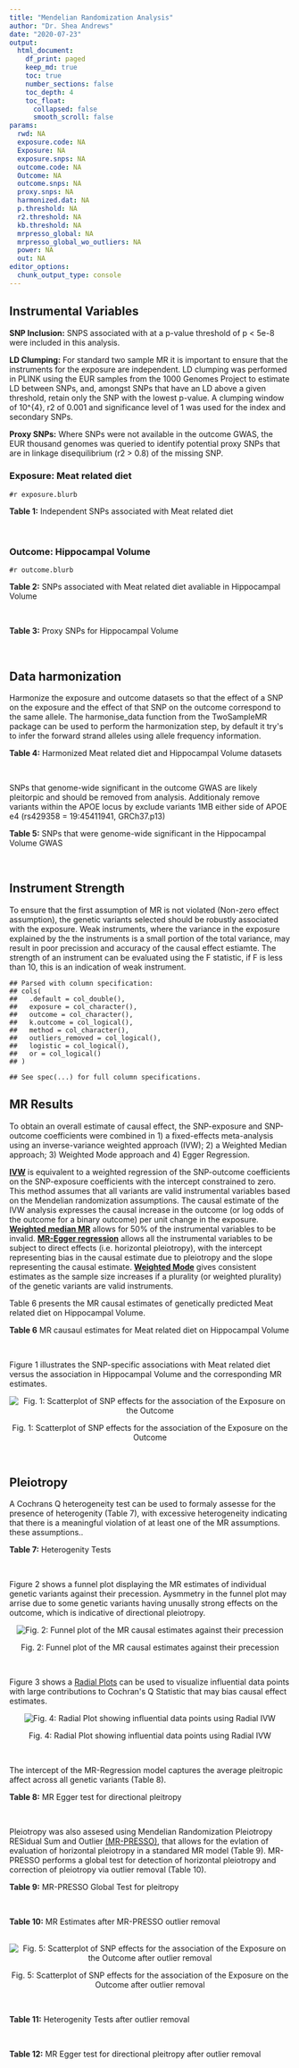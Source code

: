 ```yaml
---
title: "Mendelian Randomization Analysis"
author: "Dr. Shea Andrews"
date: "2020-07-23"
output:
  html_document:
    df_print: paged
    keep_md: true
    toc: true
    number_sections: false
    toc_depth: 4
    toc_float:
      collapsed: false
      smooth_scroll: false
params:
  rwd: NA
  exposure.code: NA
  Exposure: NA
  exposure.snps: NA
  outcome.code: NA
  Outcome: NA
  outcome.snps: NA
  proxy.snps: NA
  harmonized.dat: NA
  p.threshold: NA
  r2.threshold: NA
  kb.threshold: NA
  mrpresso_global: NA
  mrpresso_global_wo_outliers: NA
  power: NA
  out: NA
editor_options:
  chunk_output_type: console
---
```







## Instrumental Variables
**SNP Inclusion:** SNPS associated with at a p-value threshold of p < 5e-8 were included in this analysis.
<br>

**LD Clumping:** For standard two sample MR it is important to ensure that the instruments for the exposure are independent. LD clumping was performed in PLINK using the EUR samples from the 1000 Genomes Project to estimate LD between SNPs, and, amongst SNPs that have an LD above a given threshold, retain only the SNP with the lowest p-value. A clumping window of 10^{4}, r2 of 0.001 and significance level of 1 was used for the index and secondary SNPs.
<br>

**Proxy SNPs:** Where SNPs were not available in the outcome GWAS, the EUR thousand genomes was queried to identify potential proxy SNPs that are in linkage disequilibrium (r2 > 0.8) of the missing SNP.
<br>

### Exposure: Meat related diet
`#r exposure.blurb`
<br>

**Table 1:** Independent SNPs associated with Meat related diet
<div data-pagedtable="false">
  <script data-pagedtable-source type="application/json">
{"columns":[{"label":["SNP"],"name":[1],"type":["chr"],"align":["left"]},{"label":["CHROM"],"name":[2],"type":["dbl"],"align":["right"]},{"label":["POS"],"name":[3],"type":["dbl"],"align":["right"]},{"label":["REF"],"name":[4],"type":["chr"],"align":["left"]},{"label":["ALT"],"name":[5],"type":["chr"],"align":["left"]},{"label":["AF"],"name":[6],"type":["dbl"],"align":["right"]},{"label":["BETA"],"name":[7],"type":["dbl"],"align":["right"]},{"label":["SE"],"name":[8],"type":["dbl"],"align":["right"]},{"label":["Z"],"name":[9],"type":["dbl"],"align":["right"]},{"label":["P"],"name":[10],"type":["dbl"],"align":["right"]},{"label":["N"],"name":[11],"type":["dbl"],"align":["right"]},{"label":["TRAIT"],"name":[12],"type":["chr"],"align":["left"]}],"data":[{"1":"rs2815753","2":"1","3":"72812324","4":"G","5":"A","6":"0.601201","7":"-0.0183605","8":"0.00247730","9":"-7.41150","10":"1.2e-13","11":"335576","12":"fish_plant_diet"},{"1":"rs506589","2":"1","3":"177894287","4":"T","5":"C","6":"0.206119","7":"-0.0164985","8":"0.00300566","9":"-5.48914","10":"4.0e-08","11":"335576","12":"fish_plant_diet"},{"1":"rs36016753","2":"1","3":"187269477","4":"G","5":"A","6":"0.405961","7":"0.0139536","8":"0.00248123","9":"5.62366","10":"1.9e-08","11":"335576","12":"fish_plant_diet"},{"1":"rs10900457","2":"1","3":"205146726","4":"G","5":"A","6":"0.621425","7":"-0.0143457","8":"0.00250486","9":"-5.72715","10":"1.0e-08","11":"335576","12":"fish_plant_diet"},{"1":"rs62106258","2":"2","3":"417167","4":"T","5":"C","6":"0.048512","7":"0.0362759","8":"0.00564869","9":"6.42200","10":"1.3e-10","11":"335576","12":"fish_plant_diet"},{"1":"rs7644667","2":"3","3":"69040601","4":"T","5":"C","6":"0.547560","7":"0.0142657","8":"0.00243810","9":"5.85115","10":"4.9e-09","11":"335576","12":"fish_plant_diet"},{"1":"rs13340130","2":"3","3":"81790970","4":"A","5":"T","6":"0.346035","7":"0.0146033","8":"0.00255453","9":"5.71663","10":"1.1e-08","11":"335576","12":"fish_plant_diet"},{"1":"rs701760","2":"4","3":"113439212","4":"C","5":"G","6":"0.483589","7":"-0.0134451","8":"0.00243618","9":"-5.51893","10":"3.4e-08","11":"335576","12":"fish_plant_diet"},{"1":"rs300046","2":"5","3":"37081705","4":"A","5":"G","6":"0.453693","7":"0.0134073","8":"0.00245446","9":"5.46242","10":"4.7e-08","11":"335576","12":"fish_plant_diet"},{"1":"rs10064431","2":"5","3":"92950673","4":"T","5":"C","6":"0.524467","7":"0.0159263","8":"0.00243369","9":"6.54410","10":"6.0e-11","11":"335576","12":"fish_plant_diet"},{"1":"rs806794","2":"6","3":"26200677","4":"A","5":"G","6":"0.270603","7":"-0.0197927","8":"0.00273532","9":"-7.23597","10":"4.6e-13","11":"335576","12":"fish_plant_diet"},{"1":"rs35797675","2":"7","3":"72878044","4":"T","5":"G","6":"0.212993","7":"-0.0199499","8":"0.00300577","9":"-6.63720","10":"3.2e-11","11":"335576","12":"fish_plant_diet"},{"1":"rs11772832","2":"7","3":"135073047","4":"T","5":"C","6":"0.398899","7":"-0.0135343","8":"0.00248076","9":"-5.45571","10":"4.9e-08","11":"335576","12":"fish_plant_diet"},{"1":"rs10125463","2":"9","3":"15677925","4":"A","5":"T","6":"0.506358","7":"0.0206152","8":"0.00244783","9":"8.42183","10":"3.7e-17","11":"335576","12":"fish_plant_diet"},{"1":"rs6478868","2":"9","3":"131927092","4":"T","5":"C","6":"0.315903","7":"-0.0171298","8":"0.00262040","9":"-6.53709","10":"6.3e-11","11":"335576","12":"fish_plant_diet"},{"1":"rs1912286","2":"10","3":"87318888","4":"G","5":"A","6":"0.665374","7":"0.0158809","8":"0.00257568","9":"6.16571","10":"7.0e-10","11":"335576","12":"fish_plant_diet"},{"1":"rs3909727","2":"11","3":"126587382","4":"A","5":"G","6":"0.835788","7":"0.0185228","8":"0.00328005","9":"5.64711","10":"1.6e-08","11":"335576","12":"fish_plant_diet"},{"1":"rs4759074","2":"12","3":"54664097","4":"C","5":"T","6":"0.410809","7":"0.0147949","8":"0.00246406","9":"6.00428","10":"1.9e-09","11":"335576","12":"fish_plant_diet"},{"1":"rs12103229","2":"16","3":"74167594","4":"C","5":"A","6":"0.547810","7":"-0.0138449","8":"0.00244789","9":"-5.65585","10":"1.6e-08","11":"335576","12":"fish_plant_diet"},{"1":"rs12232804","2":"19","3":"42677807","4":"C","5":"T","6":"0.112306","7":"0.0228620","8":"0.00385512","9":"5.93030","10":"3.0e-09","11":"335576","12":"fish_plant_diet"},{"1":"rs429358","2":"19","3":"45411941","4":"T","5":"C","6":"0.155607","7":"-0.0242948","8":"0.00335552","9":"-7.24025","10":"4.5e-13","11":"335576","12":"fish_plant_diet"},{"1":"rs79564737","2":"20","3":"43408372","4":"G","5":"A","6":"0.306786","7":"-0.0151755","8":"0.00264239","9":"-5.74310","10":"9.3e-09","11":"335576","12":"fish_plant_diet"},{"1":"rs136528","2":"22","3":"27245262","4":"G","5":"C","6":"0.381980","7":"0.0149240","8":"0.00252151","9":"5.91868","10":"3.2e-09","11":"335576","12":"fish_plant_diet"},{"1":"rs139911","2":"22","3":"40704052","4":"C","5":"T","6":"0.576683","7":"0.0141502","8":"0.00247127","9":"5.72588","10":"1.0e-08","11":"335576","12":"fish_plant_diet"}],"options":{"columns":{"min":{},"max":[10]},"rows":{"min":[10],"max":[10]},"pages":{}}}
  </script>
</div>
<br>

### Outcome: Hippocampal Volume
`#r outcome.blurb`
<br>

**Table 2:** SNPs associated with Meat related diet avaliable in Hippocampal Volume
<div data-pagedtable="false">
  <script data-pagedtable-source type="application/json">
{"columns":[{"label":["SNP"],"name":[1],"type":["chr"],"align":["left"]},{"label":["CHROM"],"name":[2],"type":["dbl"],"align":["right"]},{"label":["POS"],"name":[3],"type":["dbl"],"align":["right"]},{"label":["REF"],"name":[4],"type":["chr"],"align":["left"]},{"label":["ALT"],"name":[5],"type":["chr"],"align":["left"]},{"label":["AF"],"name":[6],"type":["dbl"],"align":["right"]},{"label":["BETA"],"name":[7],"type":["dbl"],"align":["right"]},{"label":["SE"],"name":[8],"type":["dbl"],"align":["right"]},{"label":["Z"],"name":[9],"type":["dbl"],"align":["right"]},{"label":["P"],"name":[10],"type":["dbl"],"align":["right"]},{"label":["N"],"name":[11],"type":["dbl"],"align":["right"]},{"label":["TRAIT"],"name":[12],"type":["chr"],"align":["left"]}],"data":[{"1":"rs2815753","2":"1","3":"72812324","4":"G","5":"A","6":"0.6099","7":"0.010074388","8":"0.008852714","9":"1.138","10":"2.550e-01","11":"26814","12":"Hippocampal_Volume"},{"1":"rs506589","2":"1","3":"177894287","4":"T","5":"C","6":"0.1906","7":"0.006893270","8":"0.010994057","9":"0.627","10":"5.307e-01","11":"26814","12":"Hippocampal_Volume"},{"1":"rs36016753","2":"1","3":"187269477","4":"G","5":"A","6":"0.4108","7":"-0.003159796","8":"0.008777212","9":"-0.360","10":"7.185e-01","11":"26814","12":"Hippocampal_Volume"},{"1":"rs10900457","2":"1","3":"205146726","4":"G","5":"A","6":"0.6123","7":"0.013129229","8":"0.009117520","9":"1.440","10":"1.499e-01","11":"25335","12":"Hippocampal_Volume"},{"1":"rs7644667","2":"3","3":"69040601","4":"T","5":"C","6":"0.5336","7":"-0.012741100","8":"0.008655646","9":"-1.472","10":"1.411e-01","11":"26814","12":"Hippocampal_Volume"},{"1":"rs13340130","2":"3","3":"81790970","4":"A","5":"T","6":"0.3456","7":"0.017469100","8":"0.009079579","9":"1.924","10":"5.432e-02","11":"26814","12":"Hippocampal_Volume"},{"1":"rs701760","2":"4","3":"113439212","4":"C","5":"G","6":"0.4792","7":"0.005402410","8":"0.008643848","9":"0.625","10":"5.319e-01","11":"26814","12":"Hippocampal_Volume"},{"1":"rs300046","2":"5","3":"37081705","4":"A","5":"G","6":"0.4561","7":"0.007863490","8":"0.008669778","9":"0.907","10":"3.644e-01","11":"26814","12":"Hippocampal_Volume"},{"1":"rs10064431","2":"5","3":"92950673","4":"T","5":"C","6":"0.5046","7":"-0.001462950","8":"0.008656505","9":"-0.169","10":"8.659e-01","11":"26692","12":"Hippocampal_Volume"},{"1":"rs806794","2":"6","3":"26200677","4":"A","5":"G","6":"0.2925","7":"0.006749060","8":"0.009492354","9":"0.711","10":"4.769e-01","11":"26814","12":"Hippocampal_Volume"},{"1":"rs35797675","2":"7","3":"72878044","4":"T","5":"G","6":"0.2027","7":"0.014124700","8":"0.010741191","9":"1.315","10":"1.886e-01","11":"26814","12":"Hippocampal_Volume"},{"1":"rs11772832","2":"7","3":"135073047","4":"T","5":"C","6":"0.3910","7":"0.001108680","8":"0.008869462","9":"0.125","10":"9.005e-01","11":"26692","12":"Hippocampal_Volume"},{"1":"rs10125463","2":"9","3":"15677925","4":"A","5":"T","6":"0.4706","7":"-0.008909280","8":"0.008683509","9":"-1.026","10":"3.047e-01","11":"26615","12":"Hippocampal_Volume"},{"1":"rs1912286","2":"10","3":"87318888","4":"G","5":"A","6":"0.6764","7":"0.004227688","8":"0.009250958","9":"0.457","10":"6.479e-01","11":"26692","12":"Hippocampal_Volume"},{"1":"rs3909727","2":"11","3":"126587382","4":"A","5":"G","6":"0.8410","7":"-0.016980500","8":"0.011808396","9":"-1.438","10":"1.504e-01","11":"26814","12":"Hippocampal_Volume"},{"1":"rs4759074","2":"12","3":"54664097","4":"C","5":"T","6":"0.3970","7":"-0.005683722","8":"0.008825655","9":"-0.644","10":"5.193e-01","11":"26814","12":"Hippocampal_Volume"},{"1":"rs12103229","2":"16","3":"74167594","4":"C","5":"A","6":"0.5386","7":"0.005743045","8":"0.008662209","9":"0.663","10":"5.073e-01","11":"26814","12":"Hippocampal_Volume"},{"1":"rs12232804","2":"19","3":"42677807","4":"C","5":"T","6":"0.1150","7":"0.013873914","8":"0.013535526","9":"1.025","10":"3.052e-01","11":"26814","12":"Hippocampal_Volume"},{"1":"rs429358","2":"19","3":"45411941","4":"T","5":"C","6":"0.1537","7":"-0.063424700","8":"0.012519680","9":"-5.066","10":"4.067e-07","11":"24498","12":"Hippocampal_Volume"},{"1":"rs79564737","2":"20","3":"43408372","4":"G","5":"A","6":"0.2998","7":"-0.004608762","8":"0.009424871","9":"-0.489","10":"6.250e-01","11":"26814","12":"Hippocampal_Volume"},{"1":"rs136528","2":"22","3":"27245262","4":"G","5":"C","6":"0.3803","7":"0.006013029","8":"0.008895013","9":"0.676","10":"4.988e-01","11":"26814","12":"Hippocampal_Volume"},{"1":"rs139911","2":"22","3":"40704052","4":"C","5":"T","6":"0.5773","7":"-0.018715945","8":"0.008799222","9":"-2.127","10":"3.345e-02","11":"26459","12":"Hippocampal_Volume"},{"1":"rs62106258","2":"NA","3":"NA","4":"NA","5":"NA","6":"NA","7":"NA","8":"NA","9":"NA","10":"NA","11":"NA","12":"NA"},{"1":"rs6478868","2":"NA","3":"NA","4":"NA","5":"NA","6":"NA","7":"NA","8":"NA","9":"NA","10":"NA","11":"NA","12":"NA"}],"options":{"columns":{"min":{},"max":[10]},"rows":{"min":[10],"max":[10]},"pages":{}}}
  </script>
</div>
<br>

**Table 3:** Proxy SNPs for Hippocampal Volume
<div data-pagedtable="false">
  <script data-pagedtable-source type="application/json">
{"columns":[{"label":["target_snp"],"name":[1],"type":["chr"],"align":["left"]},{"label":["proxy_snp"],"name":[2],"type":["chr"],"align":["left"]},{"label":["ld.r2"],"name":[3],"type":["dbl"],"align":["right"]},{"label":["Dprime"],"name":[4],"type":["dbl"],"align":["right"]},{"label":["PHASE"],"name":[5],"type":["chr"],"align":["left"]},{"label":["X12"],"name":[6],"type":["lgl"],"align":["right"]},{"label":["CHROM"],"name":[7],"type":["dbl"],"align":["right"]},{"label":["POS"],"name":[8],"type":["dbl"],"align":["right"]},{"label":["REF.proxy"],"name":[9],"type":["chr"],"align":["left"]},{"label":["ALT.proxy"],"name":[10],"type":["chr"],"align":["left"]},{"label":["AF"],"name":[11],"type":["dbl"],"align":["right"]},{"label":["BETA"],"name":[12],"type":["dbl"],"align":["right"]},{"label":["SE"],"name":[13],"type":["dbl"],"align":["right"]},{"label":["Z"],"name":[14],"type":["dbl"],"align":["right"]},{"label":["P"],"name":[15],"type":["dbl"],"align":["right"]},{"label":["N"],"name":[16],"type":["dbl"],"align":["right"]},{"label":["TRAIT"],"name":[17],"type":["chr"],"align":["left"]},{"label":["ref"],"name":[18],"type":["chr"],"align":["left"]},{"label":["ref.proxy"],"name":[19],"type":["chr"],"align":["left"]},{"label":["alt"],"name":[20],"type":["lgl"],"align":["right"]},{"label":["alt.proxy"],"name":[21],"type":["chr"],"align":["left"]},{"label":["ALT"],"name":[22],"type":["chr"],"align":["left"]},{"label":["REF"],"name":[23],"type":["lgl"],"align":["right"]},{"label":["proxy.outcome"],"name":[24],"type":["lgl"],"align":["right"]}],"data":[{"1":"rs62106258","2":"rs62104180","3":"0.827265","4":"0.951966","5":"CA/TG","6":"NA","7":"2","8":"466003","9":"G","10":"A","11":"0.0512","12":"-0.033449692","13":"0.023539544","14":"-1.421","15":"0.1554","16":"18573","17":"Hippocampal_Volume","18":"C","19":"A","20":"TRUE","21":"G","22":"C","23":"TRUE","24":"TRUE"},{"1":"rs6478868","2":"rs12057089","3":"0.990173","4":"1.000000","5":"CT/TC","6":"NA","7":"9","8":"131929957","9":"C","10":"T","11":"0.2986","12":"0.001928996","13":"0.009455865","14":"0.204","15":"0.8382","16":"26700","17":"Hippocampal_Volume","18":"C","19":"T","20":"TRUE","21":"C","22":"C","23":"TRUE","24":"TRUE"}],"options":{"columns":{"min":{},"max":[10]},"rows":{"min":[10],"max":[10]},"pages":{}}}
  </script>
</div>
<br>

## Data harmonization
Harmonize the exposure and outcome datasets so that the effect of a SNP on the exposure and the effect of that SNP on the outcome correspond to the same allele. The harmonise_data function from the TwoSampleMR package can be used to perform the harmonization step, by default it try's to infer the forward strand alleles using allele frequency information.
<br>

**Table 4:** Harmonized Meat related diet and Hippocampal Volume datasets
<div data-pagedtable="false">
  <script data-pagedtable-source type="application/json">
{"columns":[{"label":["SNP"],"name":[1],"type":["chr"],"align":["left"]},{"label":["effect_allele.exposure"],"name":[2],"type":["chr"],"align":["left"]},{"label":["other_allele.exposure"],"name":[3],"type":["chr"],"align":["left"]},{"label":["effect_allele.outcome"],"name":[4],"type":["chr"],"align":["left"]},{"label":["other_allele.outcome"],"name":[5],"type":["chr"],"align":["left"]},{"label":["beta.exposure"],"name":[6],"type":["dbl"],"align":["right"]},{"label":["beta.outcome"],"name":[7],"type":["dbl"],"align":["right"]},{"label":["eaf.exposure"],"name":[8],"type":["dbl"],"align":["right"]},{"label":["eaf.outcome"],"name":[9],"type":["dbl"],"align":["right"]},{"label":["remove"],"name":[10],"type":["lgl"],"align":["right"]},{"label":["palindromic"],"name":[11],"type":["lgl"],"align":["right"]},{"label":["ambiguous"],"name":[12],"type":["lgl"],"align":["right"]},{"label":["id.outcome"],"name":[13],"type":["chr"],"align":["left"]},{"label":["chr.outcome"],"name":[14],"type":["dbl"],"align":["right"]},{"label":["pos.outcome"],"name":[15],"type":["dbl"],"align":["right"]},{"label":["se.outcome"],"name":[16],"type":["dbl"],"align":["right"]},{"label":["z.outcome"],"name":[17],"type":["dbl"],"align":["right"]},{"label":["pval.outcome"],"name":[18],"type":["dbl"],"align":["right"]},{"label":["samplesize.outcome"],"name":[19],"type":["dbl"],"align":["right"]},{"label":["outcome"],"name":[20],"type":["chr"],"align":["left"]},{"label":["mr_keep.outcome"],"name":[21],"type":["lgl"],"align":["right"]},{"label":["pval_origin.outcome"],"name":[22],"type":["chr"],"align":["left"]},{"label":["chr.exposure"],"name":[23],"type":["dbl"],"align":["right"]},{"label":["pos.exposure"],"name":[24],"type":["dbl"],"align":["right"]},{"label":["se.exposure"],"name":[25],"type":["dbl"],"align":["right"]},{"label":["z.exposure"],"name":[26],"type":["dbl"],"align":["right"]},{"label":["pval.exposure"],"name":[27],"type":["dbl"],"align":["right"]},{"label":["samplesize.exposure"],"name":[28],"type":["dbl"],"align":["right"]},{"label":["exposure"],"name":[29],"type":["chr"],"align":["left"]},{"label":["mr_keep.exposure"],"name":[30],"type":["lgl"],"align":["right"]},{"label":["pval_origin.exposure"],"name":[31],"type":["chr"],"align":["left"]},{"label":["id.exposure"],"name":[32],"type":["chr"],"align":["left"]},{"label":["action"],"name":[33],"type":["dbl"],"align":["right"]},{"label":["mr_keep"],"name":[34],"type":["lgl"],"align":["right"]},{"label":["pt"],"name":[35],"type":["dbl"],"align":["right"]},{"label":["pleitropy_keep"],"name":[36],"type":["lgl"],"align":["right"]},{"label":["mrpresso_RSSobs"],"name":[37],"type":["dbl"],"align":["right"]},{"label":["mrpresso_pval"],"name":[38],"type":["chr"],"align":["left"]},{"label":["mrpresso_keep"],"name":[39],"type":["lgl"],"align":["right"]}],"data":[{"1":"rs10064431","2":"C","3":"T","4":"C","5":"T","6":"0.0159263","7":"-0.001462950","8":"0.524467","9":"0.5046","10":"FALSE","11":"FALSE","12":"FALSE","13":"diYF9a","14":"5","15":"92950673","16":"0.008656505","17":"-0.169","18":"8.659e-01","19":"26692","20":"Hilbar2017hipv","21":"TRUE","22":"reported","23":"5","24":"92950673","25":"0.00243369","26":"6.54410","27":"6.0e-11","28":"335576","29":"Niarchou2020meat","30":"TRUE","31":"reported","32":"CU7CqG","33":"2","34":"TRUE","35":"5e-08","36":"TRUE","37":"1.102027e-07","38":"1","39":"TRUE"},{"1":"rs10125463","2":"T","3":"A","4":"T","5":"A","6":"0.0206152","7":"0.008909280","8":"0.506358","9":"0.5294","10":"FALSE","11":"TRUE","12":"TRUE","13":"diYF9a","14":"9","15":"15677925","16":"0.008683509","17":"-1.026","18":"3.047e-01","19":"26615","20":"Hilbar2017hipv","21":"TRUE","22":"reported","23":"9","24":"15677925","25":"0.00244783","26":"8.42183","27":"3.7e-17","28":"335576","29":"Niarchou2020meat","30":"TRUE","31":"reported","32":"CU7CqG","33":"2","34":"FALSE","35":"5e-08","36":"TRUE","37":"NA","38":"NA","39":"NA"},{"1":"rs10900457","2":"A","3":"G","4":"A","5":"G","6":"-0.0143457","7":"0.013129229","8":"0.621425","9":"0.6123","10":"FALSE","11":"FALSE","12":"FALSE","13":"diYF9a","14":"1","15":"205146726","16":"0.009117520","17":"1.440","18":"1.499e-01","19":"25335","20":"Hilbar2017hipv","21":"TRUE","22":"reported","23":"1","24":"205146726","25":"0.00250486","26":"-5.72715","27":"1.0e-08","28":"335576","29":"Niarchou2020meat","30":"TRUE","31":"reported","32":"CU7CqG","33":"2","34":"TRUE","35":"5e-08","36":"TRUE","37":"1.583284e-04","38":"1","39":"TRUE"},{"1":"rs11772832","2":"C","3":"T","4":"C","5":"T","6":"-0.0135343","7":"0.001108680","8":"0.398899","9":"0.3910","10":"FALSE","11":"FALSE","12":"FALSE","13":"diYF9a","14":"7","15":"135073047","16":"0.008869462","17":"0.125","18":"9.005e-01","19":"26692","20":"Hilbar2017hipv","21":"TRUE","22":"reported","23":"7","24":"135073047","25":"0.00248076","26":"-5.45571","27":"4.9e-08","28":"335576","29":"Niarchou2020meat","30":"TRUE","31":"reported","32":"CU7CqG","33":"2","34":"TRUE","35":"5e-08","36":"TRUE","37":"1.893872e-08","38":"1","39":"TRUE"},{"1":"rs12103229","2":"A","3":"C","4":"A","5":"C","6":"-0.0138449","7":"0.005743045","8":"0.547810","9":"0.5386","10":"FALSE","11":"FALSE","12":"FALSE","13":"diYF9a","14":"16","15":"74167594","16":"0.008662209","17":"0.663","18":"5.073e-01","19":"26814","20":"Hilbar2017hipv","21":"TRUE","22":"reported","23":"16","24":"74167594","25":"0.00244789","26":"-5.65585","27":"1.6e-08","28":"335576","29":"Niarchou2020meat","30":"TRUE","31":"reported","32":"CU7CqG","33":"2","34":"TRUE","35":"5e-08","36":"TRUE","37":"2.442781e-05","38":"1","39":"TRUE"},{"1":"rs12232804","2":"T","3":"C","4":"T","5":"C","6":"0.0228620","7":"0.013873914","8":"0.112306","9":"0.1150","10":"FALSE","11":"FALSE","12":"FALSE","13":"diYF9a","14":"19","15":"42677807","16":"0.013535526","17":"1.025","18":"3.052e-01","19":"26814","20":"Hilbar2017hipv","21":"TRUE","22":"reported","23":"19","24":"42677807","25":"0.00385512","26":"5.93030","27":"3.0e-09","28":"335576","29":"Niarchou2020meat","30":"TRUE","31":"reported","32":"CU7CqG","33":"2","34":"TRUE","35":"5e-08","36":"TRUE","37":"2.640386e-04","38":"1","39":"TRUE"},{"1":"rs13340130","2":"T","3":"A","4":"T","5":"A","6":"0.0146033","7":"0.017469100","8":"0.346035","9":"0.3456","10":"FALSE","11":"TRUE","12":"FALSE","13":"diYF9a","14":"3","15":"81790970","16":"0.009079579","17":"1.924","18":"5.432e-02","19":"26814","20":"Hilbar2017hipv","21":"TRUE","22":"reported","23":"3","24":"81790970","25":"0.00255453","26":"5.71663","27":"1.1e-08","28":"335576","29":"Niarchou2020meat","30":"TRUE","31":"reported","32":"CU7CqG","33":"2","34":"TRUE","35":"5e-08","36":"TRUE","37":"3.726825e-04","38":"0.704","39":"TRUE"},{"1":"rs136528","2":"C","3":"G","4":"C","5":"G","6":"0.0149240","7":"0.006013029","8":"0.381980","9":"0.3803","10":"FALSE","11":"TRUE","12":"FALSE","13":"diYF9a","14":"22","15":"27245262","16":"0.008895013","17":"0.676","18":"4.988e-01","19":"26814","20":"Hilbar2017hipv","21":"TRUE","22":"reported","23":"22","24":"27245262","25":"0.00252151","26":"5.91868","27":"3.2e-09","28":"335576","29":"Niarchou2020meat","30":"TRUE","31":"reported","32":"CU7CqG","33":"2","34":"TRUE","35":"5e-08","36":"TRUE","37":"5.500531e-05","38":"1","39":"TRUE"},{"1":"rs139911","2":"T","3":"C","4":"T","5":"C","6":"0.0141502","7":"-0.018715945","8":"0.576683","9":"0.5773","10":"FALSE","11":"FALSE","12":"FALSE","13":"diYF9a","14":"22","15":"40704052","16":"0.008799222","17":"-2.127","18":"3.345e-02","19":"26459","20":"Hilbar2017hipv","21":"TRUE","22":"reported","23":"22","24":"40704052","25":"0.00247127","26":"5.72588","27":"1.0e-08","28":"335576","29":"Niarchou2020meat","30":"TRUE","31":"reported","32":"CU7CqG","33":"2","34":"TRUE","35":"5e-08","36":"TRUE","37":"3.401431e-04","38":"0.7568","39":"TRUE"},{"1":"rs1912286","2":"A","3":"G","4":"A","5":"G","6":"0.0158809","7":"0.004227688","8":"0.665374","9":"0.6764","10":"FALSE","11":"FALSE","12":"FALSE","13":"diYF9a","14":"10","15":"87318888","16":"0.009250958","17":"0.457","18":"6.479e-01","19":"26692","20":"Hilbar2017hipv","21":"TRUE","22":"reported","23":"10","24":"87318888","25":"0.00257568","26":"6.16571","27":"7.0e-10","28":"335576","29":"Niarchou2020meat","30":"TRUE","31":"reported","32":"CU7CqG","33":"2","34":"TRUE","35":"5e-08","36":"TRUE","37":"3.173291e-05","38":"1","39":"TRUE"},{"1":"rs2815753","2":"A","3":"G","4":"A","5":"G","6":"-0.0183605","7":"0.010074388","8":"0.601201","9":"0.6099","10":"FALSE","11":"FALSE","12":"FALSE","13":"diYF9a","14":"1","15":"72812324","16":"0.008852714","17":"1.138","18":"2.550e-01","19":"26814","20":"Hilbar2017hipv","21":"TRUE","22":"reported","23":"1","24":"72812324","25":"0.00247730","26":"-7.41150","27":"1.2e-13","28":"335576","29":"Niarchou2020meat","30":"TRUE","31":"reported","32":"CU7CqG","33":"2","34":"TRUE","35":"5e-08","36":"TRUE","37":"8.803715e-05","38":"1","39":"TRUE"},{"1":"rs300046","2":"G","3":"A","4":"G","5":"A","6":"0.0134073","7":"0.007863490","8":"0.453693","9":"0.4561","10":"FALSE","11":"FALSE","12":"FALSE","13":"diYF9a","14":"5","15":"37081705","16":"0.008669778","17":"0.907","18":"3.644e-01","19":"26814","20":"Hilbar2017hipv","21":"TRUE","22":"reported","23":"5","24":"37081705","25":"0.00245446","26":"5.46242","27":"4.7e-08","28":"335576","29":"Niarchou2020meat","30":"TRUE","31":"reported","32":"CU7CqG","33":"2","34":"TRUE","35":"5e-08","36":"TRUE","37":"8.416757e-05","38":"1","39":"TRUE"},{"1":"rs35797675","2":"G","3":"T","4":"G","5":"T","6":"-0.0199499","7":"0.014124700","8":"0.212993","9":"0.2027","10":"FALSE","11":"FALSE","12":"FALSE","13":"diYF9a","14":"7","15":"72878044","16":"0.010741191","17":"1.315","18":"1.886e-01","19":"26814","20":"Hilbar2017hipv","21":"TRUE","22":"reported","23":"7","24":"72878044","25":"0.00300577","26":"-6.63720","27":"3.2e-11","28":"335576","29":"Niarchou2020meat","30":"TRUE","31":"reported","32":"CU7CqG","33":"2","34":"TRUE","35":"5e-08","36":"TRUE","37":"1.798556e-04","38":"1","39":"TRUE"},{"1":"rs36016753","2":"A","3":"G","4":"A","5":"G","6":"0.0139536","7":"-0.003159796","8":"0.405961","9":"0.4108","10":"FALSE","11":"FALSE","12":"FALSE","13":"diYF9a","14":"1","15":"187269477","16":"0.008777212","17":"-0.360","18":"7.185e-01","19":"26814","20":"Hilbar2017hipv","21":"TRUE","22":"reported","23":"1","24":"187269477","25":"0.00248123","26":"5.62366","27":"1.9e-08","28":"335576","29":"Niarchou2020meat","30":"TRUE","31":"reported","32":"CU7CqG","33":"2","34":"TRUE","35":"5e-08","36":"TRUE","37":"5.027874e-06","38":"1","39":"TRUE"},{"1":"rs3909727","2":"G","3":"A","4":"G","5":"A","6":"0.0185228","7":"-0.016980500","8":"0.835788","9":"0.8410","10":"FALSE","11":"FALSE","12":"FALSE","13":"diYF9a","14":"11","15":"126587382","16":"0.011808396","17":"-1.438","18":"1.504e-01","19":"26814","20":"Hilbar2017hipv","21":"TRUE","22":"reported","23":"11","24":"126587382","25":"0.00328005","26":"5.64711","27":"1.6e-08","28":"335576","29":"Niarchou2020meat","30":"TRUE","31":"reported","32":"CU7CqG","33":"2","34":"TRUE","35":"5e-08","36":"TRUE","37":"2.647839e-04","38":"1","39":"TRUE"},{"1":"rs429358","2":"C","3":"T","4":"C","5":"T","6":"-0.0242948","7":"-0.063424700","8":"0.155607","9":"0.1537","10":"FALSE","11":"FALSE","12":"FALSE","13":"diYF9a","14":"19","15":"45411941","16":"0.012519680","17":"-5.066","18":"4.067e-07","19":"24498","20":"Hilbar2017hipv","21":"TRUE","22":"reported","23":"19","24":"45411941","25":"0.00335552","26":"-7.24025","27":"4.5e-13","28":"335576","29":"Niarchou2020meat","30":"TRUE","31":"reported","32":"CU7CqG","33":"2","34":"TRUE","35":"5e-08","36":"TRUE","37":"4.797618e-03","38":"<0.0022","39":"FALSE"},{"1":"rs4759074","2":"T","3":"C","4":"T","5":"C","6":"0.0147949","7":"-0.005683722","8":"0.410809","9":"0.3970","10":"FALSE","11":"FALSE","12":"FALSE","13":"diYF9a","14":"12","15":"54664097","16":"0.008825655","17":"-0.644","18":"5.193e-01","19":"26814","20":"Hilbar2017hipv","21":"TRUE","22":"reported","23":"12","24":"54664097","25":"0.00246406","26":"6.00428","27":"1.9e-09","28":"335576","29":"Niarchou2020meat","30":"TRUE","31":"reported","32":"CU7CqG","33":"2","34":"TRUE","35":"5e-08","36":"TRUE","37":"2.332342e-05","38":"1","39":"TRUE"},{"1":"rs506589","2":"C","3":"T","4":"C","5":"T","6":"-0.0164985","7":"0.006893270","8":"0.206119","9":"0.1906","10":"FALSE","11":"FALSE","12":"FALSE","13":"diYF9a","14":"1","15":"177894287","16":"0.010994057","17":"0.627","18":"5.307e-01","19":"26814","20":"Hilbar2017hipv","21":"TRUE","22":"reported","23":"1","24":"177894287","25":"0.00300566","26":"-5.48914","27":"4.0e-08","28":"335576","29":"Niarchou2020meat","30":"TRUE","31":"reported","32":"CU7CqG","33":"2","34":"TRUE","35":"5e-08","36":"TRUE","37":"3.495276e-05","38":"1","39":"TRUE"},{"1":"rs62106258","2":"C","3":"T","4":"C","5":"T","6":"0.0362759","7":"-0.033449692","8":"0.048512","9":"0.0512","10":"FALSE","11":"FALSE","12":"FALSE","13":"diYF9a","14":"2","15":"466003","16":"0.023539544","17":"-1.421","18":"1.554e-01","19":"18573","20":"Hilbar2017hipv","21":"TRUE","22":"reported","23":"2","24":"417167","25":"0.00564869","26":"6.42200","27":"1.3e-10","28":"335576","29":"Niarchou2020meat","30":"TRUE","31":"reported","32":"CU7CqG","33":"2","34":"TRUE","35":"5e-08","36":"TRUE","37":"1.025636e-03","38":"1","39":"TRUE"},{"1":"rs6478868","2":"C","3":"T","4":"C","5":"T","6":"-0.0171298","7":"0.001928996","8":"0.315903","9":"0.2986","10":"FALSE","11":"FALSE","12":"FALSE","13":"diYF9a","14":"9","15":"131929957","16":"0.009455865","17":"0.204","18":"8.382e-01","19":"26700","20":"Hilbar2017hipv","21":"TRUE","22":"reported","23":"9","24":"131927092","25":"0.00262040","26":"-6.53709","27":"6.3e-11","28":"335576","29":"Niarchou2020meat","30":"TRUE","31":"reported","32":"CU7CqG","33":"2","34":"TRUE","35":"5e-08","36":"TRUE","37":"5.346789e-07","38":"1","39":"TRUE"},{"1":"rs701760","2":"G","3":"C","4":"G","5":"C","6":"-0.0134451","7":"0.005402410","8":"0.483589","9":"0.4792","10":"FALSE","11":"TRUE","12":"TRUE","13":"diYF9a","14":"4","15":"113439212","16":"0.008643848","17":"0.625","18":"5.319e-01","19":"26814","20":"Hilbar2017hipv","21":"TRUE","22":"reported","23":"4","24":"113439212","25":"0.00243618","26":"-5.51893","27":"3.4e-08","28":"335576","29":"Niarchou2020meat","30":"TRUE","31":"reported","32":"CU7CqG","33":"2","34":"FALSE","35":"5e-08","36":"TRUE","37":"NA","38":"NA","39":"NA"},{"1":"rs7644667","2":"C","3":"T","4":"C","5":"T","6":"0.0142657","7":"-0.012741100","8":"0.547560","9":"0.5336","10":"FALSE","11":"FALSE","12":"FALSE","13":"diYF9a","14":"3","15":"69040601","16":"0.008655646","17":"-1.472","18":"1.411e-01","19":"26814","20":"Hilbar2017hipv","21":"TRUE","22":"reported","23":"3","24":"69040601","25":"0.00243810","26":"5.85115","27":"4.9e-09","28":"335576","29":"Niarchou2020meat","30":"TRUE","31":"reported","32":"CU7CqG","33":"2","34":"TRUE","35":"5e-08","36":"TRUE","37":"1.496483e-04","38":"1","39":"TRUE"},{"1":"rs79564737","2":"A","3":"G","4":"A","5":"G","6":"-0.0151755","7":"-0.004608762","8":"0.306786","9":"0.2998","10":"FALSE","11":"FALSE","12":"FALSE","13":"diYF9a","14":"20","15":"43408372","16":"0.009424871","17":"-0.489","18":"6.250e-01","19":"26814","20":"Hilbar2017hipv","21":"TRUE","22":"reported","23":"20","24":"43408372","25":"0.00264239","26":"-5.74310","27":"9.3e-09","28":"335576","29":"Niarchou2020meat","30":"TRUE","31":"reported","32":"CU7CqG","33":"2","34":"TRUE","35":"5e-08","36":"TRUE","37":"3.534030e-05","38":"1","39":"TRUE"},{"1":"rs806794","2":"G","3":"A","4":"G","5":"A","6":"-0.0197927","7":"0.006749060","8":"0.270603","9":"0.2925","10":"FALSE","11":"FALSE","12":"FALSE","13":"diYF9a","14":"6","15":"26200677","16":"0.009492354","17":"0.711","18":"4.769e-01","19":"26814","20":"Hilbar2017hipv","21":"TRUE","22":"reported","23":"6","24":"26200677","25":"0.00273532","26":"-7.23597","27":"4.6e-13","28":"335576","29":"Niarchou2020meat","30":"TRUE","31":"reported","32":"CU7CqG","33":"2","34":"TRUE","35":"5e-08","36":"TRUE","37":"3.261294e-05","38":"1","39":"TRUE"}],"options":{"columns":{"min":{},"max":[10]},"rows":{"min":[10],"max":[10]},"pages":{}}}
  </script>
</div>
<br>

SNPs that genome-wide significant in the outcome GWAS are likely pleitorpic and should be removed from analysis. Additionaly remove variants within the APOE locus by exclude variants 1MB either side of APOE e4 (rs429358 = 19:45411941, GRCh37.p13)
<br>


**Table 5:** SNPs that were genome-wide significant in the Hippocampal Volume GWAS
<div data-pagedtable="false">
  <script data-pagedtable-source type="application/json">
{"columns":[{"label":["SNP"],"name":[1],"type":["chr"],"align":["left"]},{"label":["chr.outcome"],"name":[2],"type":["dbl"],"align":["right"]},{"label":["pos.outcome"],"name":[3],"type":["dbl"],"align":["right"]},{"label":["pval.exposure"],"name":[4],"type":["dbl"],"align":["right"]},{"label":["pval.outcome"],"name":[5],"type":["dbl"],"align":["right"]}],"data":[],"options":{"columns":{"min":{},"max":[10]},"rows":{"min":[10],"max":[10]},"pages":{}}}
  </script>
</div>
<br>


## Instrument Strength
To ensure that the first assumption of MR is not violated (Non-zero effect assumption), the genetic variants selected should be robustly associated with the exposure. Weak instruments, where the variance in the exposure explained by the the instruments is a small portion of the total variance, may result in poor precission and accuracy of the causal effect estiamte. The strength of an instrument can be evaluated using the F statistic, if F is less than 10, this is an indication of weak instrument.


```
## Parsed with column specification:
## cols(
##   .default = col_double(),
##   exposure = col_character(),
##   outcome = col_character(),
##   k.outcome = col_logical(),
##   method = col_character(),
##   outliers_removed = col_logical(),
##   logistic = col_logical(),
##   or = col_logical()
## )
```

```
## See spec(...) for full column specifications.
```

<div data-pagedtable="false">
  <script data-pagedtable-source type="application/json">
{"columns":[{"label":["outliers_removed"],"name":[1],"type":["lgl"],"align":["right"]},{"label":["pve.exposure"],"name":[2],"type":["dbl"],"align":["right"]},{"label":["F"],"name":[3],"type":["dbl"],"align":["right"]},{"label":["Alpha"],"name":[4],"type":["dbl"],"align":["right"]},{"label":["NCP"],"name":[5],"type":["dbl"],"align":["right"]},{"label":["Power"],"name":[6],"type":["dbl"],"align":["right"]}],"data":[{"1":"FALSE","2":"0.002460751","3":"37.62497","4":"0.05","5":"0.3352695","6":"0.08920747"},{"1":"TRUE","2":"0.002303531","3":"36.89256","4":"0.05","5":"3.6613097","6":"0.48150591"}],"options":{"columns":{"min":{},"max":[10]},"rows":{"min":[10],"max":[10]},"pages":{}}}
  </script>
</div>

##  MR Results
To obtain an overall estimate of causal effect, the SNP-exposure and SNP-outcome coefficients were combined in 1) a fixed-effects meta-analysis using an inverse-variance weighted approach (IVW); 2) a Weighted Median approach; 3) Weighted Mode approach and 4) Egger Regression.


[**IVW**](https://doi.org/10.1002/gepi.21758) is equivalent to a weighted regression of the SNP-outcome coefficients on the SNP-exposure coefficients with the intercept constrained to zero. This method assumes that all variants are valid instrumental variables based on the Mendelian randomization assumptions. The causal estimate of the IVW analysis expresses the causal increase in the outcome (or log odds of the outcome for a binary outcome) per unit change in the exposure. [**Weighted median MR**](https://doi.org/10.1002/gepi.21965) allows for 50% of the instrumental variables to be invalid. [**MR-Egger regression**](https://doi.org/10.1093/ije/dyw220) allows all the instrumental variables to be subject to direct effects (i.e. horizontal pleiotropy), with the intercept representing bias in the causal estimate due to pleiotropy and the slope representing the causal estimate. [**Weighted Mode**](https://doi.org/10.1093/ije/dyx102) gives consistent estimates as the sample size increases if a plurality (or weighted plurality) of the genetic variants are valid instruments.
<br>



Table 6 presents the MR causal estimates of genetically predicted Meat related diet on Hippocampal Volume.
<br>

**Table 6** MR causaul estimates for Meat related diet on Hippocampal Volume
<div data-pagedtable="false">
  <script data-pagedtable-source type="application/json">
{"columns":[{"label":["id.exposure"],"name":[1],"type":["chr"],"align":["left"]},{"label":["id.outcome"],"name":[2],"type":["chr"],"align":["left"]},{"label":["outcome"],"name":[3],"type":["fctr"],"align":["left"]},{"label":["exposure"],"name":[4],"type":["fctr"],"align":["left"]},{"label":["method"],"name":[5],"type":["fctr"],"align":["left"]},{"label":["nsnp"],"name":[6],"type":["int"],"align":["right"]},{"label":["b"],"name":[7],"type":["dbl"],"align":["right"]},{"label":["se"],"name":[8],"type":["dbl"],"align":["right"]},{"label":["pval"],"name":[9],"type":["dbl"],"align":["right"]}],"data":[{"1":"CU7CqG","2":"diYF9a","3":"Hilbar2017hipv","4":"Niarchou2020meat","5":"Inverse variance weighted (fixed effects)","6":"22","7":"-0.07211931","8":"0.1251929","9":"0.5645709"},{"1":"CU7CqG","2":"diYF9a","3":"Hilbar2017hipv","4":"Niarchou2020meat","5":"Weighted median","6":"22","7":"-0.29121887","8":"0.1900865","9":"0.1255141"},{"1":"CU7CqG","2":"diYF9a","3":"Hilbar2017hipv","4":"Niarchou2020meat","5":"Weighted mode","6":"22","7":"-0.36216463","8":"0.3198648","9":"0.2702957"},{"1":"CU7CqG","2":"diYF9a","3":"Hilbar2017hipv","4":"Niarchou2020meat","5":"MR Egger","6":"22","7":"0.83231711","8":"1.0117841","9":"0.4204226"}],"options":{"columns":{"min":{},"max":[10]},"rows":{"min":[10],"max":[10]},"pages":{}}}
  </script>
</div>
<br>

Figure 1 illustrates the SNP-specific associations with Meat related diet versus the association in Hippocampal Volume and the corresponding MR estimates.
<br>

<div class="figure" style="text-align: center">
<img src="/sc/arion/projects/LOAD/shea/Projects/MR_ADPhenome/results/MR_ADphenome/Niarchou2020meat/Hilbar2017hipv/Niarchou2020meat_5e-8_Hilbar2017hipv_MR_Analaysis_files/figure-html/scatter_plot-1.png" alt="Fig. 1: Scatterplot of SNP effects for the association of the Exposure on the Outcome"  />
<p class="caption">Fig. 1: Scatterplot of SNP effects for the association of the Exposure on the Outcome</p>
</div>
<br>


## Pleiotropy
A Cochrans Q heterogeneity test can be used to formaly assesse for the presence of heterogenity (Table 7), with excessive heterogeneity indicating that there is a meaningful violation of at least one of the MR assumptions.
these assumptions..
<br>

**Table 7:** Heterogenity Tests
<div data-pagedtable="false">
  <script data-pagedtable-source type="application/json">
{"columns":[{"label":["id.exposure"],"name":[1],"type":["chr"],"align":["left"]},{"label":["id.outcome"],"name":[2],"type":["chr"],"align":["left"]},{"label":["outcome"],"name":[3],"type":["fctr"],"align":["left"]},{"label":["exposure"],"name":[4],"type":["fctr"],"align":["left"]},{"label":["method"],"name":[5],"type":["fctr"],"align":["left"]},{"label":["Q"],"name":[6],"type":["dbl"],"align":["right"]},{"label":["Q_df"],"name":[7],"type":["dbl"],"align":["right"]},{"label":["Q_pval"],"name":[8],"type":["dbl"],"align":["right"]}],"data":[{"1":"CU7CqG","2":"diYF9a","3":"Hilbar2017hipv","4":"Niarchou2020meat","5":"MR Egger","6":"47.67962","7":"20","8":"0.0004716983"},{"1":"CU7CqG","2":"diYF9a","3":"Hilbar2017hipv","4":"Niarchou2020meat","5":"Inverse variance weighted","6":"49.65673","7":"21","8":"0.0004071268"}],"options":{"columns":{"min":{},"max":[10]},"rows":{"min":[10],"max":[10]},"pages":{}}}
  </script>
</div>
<br>

Figure 2 shows a funnel plot displaying the MR estimates of individual genetic variants against their precession. Aysmmetry in the funnel plot may arrise due to some genetic variants having unusally strong effects on the outcome, which is indicative of directional pleiotropy.
<br>

<div class="figure" style="text-align: center">
<img src="/sc/arion/projects/LOAD/shea/Projects/MR_ADPhenome/results/MR_ADphenome/Niarchou2020meat/Hilbar2017hipv/Niarchou2020meat_5e-8_Hilbar2017hipv_MR_Analaysis_files/figure-html/funnel_plot-1.png" alt="Fig. 2: Funnel plot of the MR causal estimates against their precession"  />
<p class="caption">Fig. 2: Funnel plot of the MR causal estimates against their precession</p>
</div>
<br>

Figure 3 shows a [Radial Plots](https://github.com/WSpiller/RadialMR) can be used to visualize influential data points with large contributions to Cochran's Q Statistic that may bias causal effect estimates.



<div class="figure" style="text-align: center">
<img src="/sc/arion/projects/LOAD/shea/Projects/MR_ADPhenome/results/MR_ADphenome/Niarchou2020meat/Hilbar2017hipv/Niarchou2020meat_5e-8_Hilbar2017hipv_MR_Analaysis_files/figure-html/Radial_Plot-1.png" alt="Fig. 4: Radial Plot showing influential data points using Radial IVW"  />
<p class="caption">Fig. 4: Radial Plot showing influential data points using Radial IVW</p>
</div>
<br>

The intercept of the MR-Regression model captures the average pleitropic affect across all genetic variants (Table 8).
<br>

**Table 8:** MR Egger test for directional pleitropy
<div data-pagedtable="false">
  <script data-pagedtable-source type="application/json">
{"columns":[{"label":["id.exposure"],"name":[1],"type":["chr"],"align":["left"]},{"label":["id.outcome"],"name":[2],"type":["chr"],"align":["left"]},{"label":["outcome"],"name":[3],"type":["fctr"],"align":["left"]},{"label":["exposure"],"name":[4],"type":["fctr"],"align":["left"]},{"label":["egger_intercept"],"name":[5],"type":["dbl"],"align":["right"]},{"label":["se"],"name":[6],"type":["dbl"],"align":["right"]},{"label":["pval"],"name":[7],"type":["dbl"],"align":["right"]}],"data":[{"1":"CU7CqG","2":"diYF9a","3":"Hilbar2017hipv","4":"Niarchou2020meat","5":"-0.01510831","6":"0.01659021","7":"0.3733115"}],"options":{"columns":{"min":{},"max":[10]},"rows":{"min":[10],"max":[10]},"pages":{}}}
  </script>
</div>
<br>

Pleiotropy was also assesed using Mendelian Randomization Pleiotropy RESidual Sum and Outlier [(MR-PRESSO)](https://doi.org/10.1038/s41588-018-0099-7), that allows for the evlation of evaluation of horizontal pleiotropy in a standared MR model (Table 9). MR-PRESSO performs a global test for detection of horizontal pleiotropy and correction of pleiotropy via outlier removal (Table 10).
<br>

**Table 9:** MR-PRESSO Global Test for pleitropy
<div data-pagedtable="false">
  <script data-pagedtable-source type="application/json">
{"columns":[{"label":["id.exposure"],"name":[1],"type":["chr"],"align":["left"]},{"label":["id.outcome"],"name":[2],"type":["chr"],"align":["left"]},{"label":["outcome"],"name":[3],"type":["chr"],"align":["left"]},{"label":["exposure"],"name":[4],"type":["chr"],"align":["left"]},{"label":["pt"],"name":[5],"type":["dbl"],"align":["right"]},{"label":["outliers_removed"],"name":[6],"type":["lgl"],"align":["right"]},{"label":["n_outliers"],"name":[7],"type":["dbl"],"align":["right"]},{"label":["RSSobs"],"name":[8],"type":["dbl"],"align":["right"]},{"label":["pval"],"name":[9],"type":["dbl"],"align":["right"]}],"data":[{"1":"CU7CqG","2":"diYF9a","3":"Hilbar2017hipv","4":"Niarchou2020meat","5":"5e-08","6":"FALSE","7":"1","8":"55.23019","9":"2e-04"}],"options":{"columns":{"min":{},"max":[10]},"rows":{"min":[10],"max":[10]},"pages":{}}}
  </script>
</div>
<br>


**Table 10:** MR Estimates after MR-PRESSO outlier removal
<div data-pagedtable="false">
  <script data-pagedtable-source type="application/json">
{"columns":[{"label":["id.exposure"],"name":[1],"type":["chr"],"align":["left"]},{"label":["id.outcome"],"name":[2],"type":["chr"],"align":["left"]},{"label":["outcome"],"name":[3],"type":["fctr"],"align":["left"]},{"label":["exposure"],"name":[4],"type":["fctr"],"align":["left"]},{"label":["method"],"name":[5],"type":["fctr"],"align":["left"]},{"label":["nsnp"],"name":[6],"type":["int"],"align":["right"]},{"label":["b"],"name":[7],"type":["dbl"],"align":["right"]},{"label":["se"],"name":[8],"type":["dbl"],"align":["right"]},{"label":["pval"],"name":[9],"type":["dbl"],"align":["right"]}],"data":[{"1":"CU7CqG","2":"diYF9a","3":"Hilbar2017hipv","4":"Niarchou2020meat","5":"Inverse variance weighted (fixed effects)","6":"21","7":"-0.2403864","8":"0.1290594","9":"0.06251812"},{"1":"CU7CqG","2":"diYF9a","3":"Hilbar2017hipv","4":"Niarchou2020meat","5":"Weighted median","6":"21","7":"-0.3336552","8":"0.1808363","9":"0.06502771"},{"1":"CU7CqG","2":"diYF9a","3":"Hilbar2017hipv","4":"Niarchou2020meat","5":"Weighted mode","6":"21","7":"-0.3747970","8":"0.3172613","9":"0.25132079"},{"1":"CU7CqG","2":"diYF9a","3":"Hilbar2017hipv","4":"Niarchou2020meat","5":"MR Egger","6":"21","7":"-0.8281162","8":"0.7500763","9":"0.28336129"}],"options":{"columns":{"min":{},"max":[10]},"rows":{"min":[10],"max":[10]},"pages":{}}}
  </script>
</div>
<br>

<div class="figure" style="text-align: center">
<img src="/sc/arion/projects/LOAD/shea/Projects/MR_ADPhenome/results/MR_ADphenome/Niarchou2020meat/Hilbar2017hipv/Niarchou2020meat_5e-8_Hilbar2017hipv_MR_Analaysis_files/figure-html/scatter_plot_outlier-1.png" alt="Fig. 5: Scatterplot of SNP effects for the association of the Exposure on the Outcome after outlier removal"  />
<p class="caption">Fig. 5: Scatterplot of SNP effects for the association of the Exposure on the Outcome after outlier removal</p>
</div>
<br>

**Table 11:** Heterogenity Tests after outlier removal
<div data-pagedtable="false">
  <script data-pagedtable-source type="application/json">
{"columns":[{"label":["id.exposure"],"name":[1],"type":["chr"],"align":["left"]},{"label":["id.outcome"],"name":[2],"type":["chr"],"align":["left"]},{"label":["outcome"],"name":[3],"type":["fctr"],"align":["left"]},{"label":["exposure"],"name":[4],"type":["fctr"],"align":["left"]},{"label":["method"],"name":[5],"type":["fctr"],"align":["left"]},{"label":["Q"],"name":[6],"type":["dbl"],"align":["right"]},{"label":["Q_df"],"name":[7],"type":["dbl"],"align":["right"]},{"label":["Q_pval"],"name":[8],"type":["dbl"],"align":["right"]}],"data":[{"1":"CU7CqG","2":"diYF9a","3":"Hilbar2017hipv","4":"Niarchou2020meat","5":"MR Egger","6":"20.18161","7":"19","8":"0.3837250"},{"1":"CU7CqG","2":"diYF9a","3":"Hilbar2017hipv","4":"Niarchou2020meat","5":"Inverse variance weighted","6":"20.85494","7":"20","8":"0.4057148"}],"options":{"columns":{"min":{},"max":[10]},"rows":{"min":[10],"max":[10]},"pages":{}}}
  </script>
</div>
<br>

**Table 12:** MR Egger test for directional pleitropy after outlier removal
<div data-pagedtable="false">
  <script data-pagedtable-source type="application/json">
{"columns":[{"label":["id.exposure"],"name":[1],"type":["chr"],"align":["left"]},{"label":["id.outcome"],"name":[2],"type":["chr"],"align":["left"]},{"label":["outcome"],"name":[3],"type":["fctr"],"align":["left"]},{"label":["exposure"],"name":[4],"type":["fctr"],"align":["left"]},{"label":["egger_intercept"],"name":[5],"type":["dbl"],"align":["right"]},{"label":["se"],"name":[6],"type":["dbl"],"align":["right"]},{"label":["pval"],"name":[7],"type":["dbl"],"align":["right"]}],"data":[{"1":"CU7CqG","2":"diYF9a","3":"Hilbar2017hipv","4":"Niarchou2020meat","5":"0.009629146","6":"0.0120942","7":"0.4357639"}],"options":{"columns":{"min":{},"max":[10]},"rows":{"min":[10],"max":[10]},"pages":{}}}
  </script>
</div>
<br>
